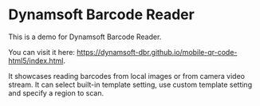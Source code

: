 # Dynamsoft Barcode Reader

This is a demo for Dynamsoft Barcode Reader.

You can visit it here: <https://dynamsoft-dbr.github.io/mobile-qr-code-html5/index.html>.

It showcases reading barcodes from local images or from camera video stream. It can select built-in template setting, use custom template setting and specify a region to scan.
